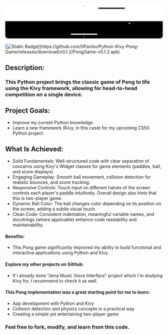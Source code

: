 <div align="center">

![banner](https://github.com/0Pavlov/Python-Kivy-Pong-Game/blob/master/sources/assets/banner.png)

</div>
 
[![Static Badge](https://img.shields.io/badge/DOWNLOAD-APK%20v0.1.2-white?style=for-the-badge&logo=android&logoColor=white&logoSize=auto&labelColor=black&link=**https://github.com/0Pavlov/Python-Kivy-Pong-Game/releases/download/v0.1.2/PongGame-v0.1.2.apk**)](https://github.com/0Pavlov/Python-Kivy-Pong-Game/releases/download/v0.1.2/PongGame-v0.1.2.apk)

## Description:

### This Python project brings the classic game of Pong to life using the Kivy framework, allowing for head-to-head competition on a single device. 

## Project Goals:

  - Improve my current Python knowledge.
  - Learn a new framework (Kivy, in this case) for my upcoming CS50 Python project.

## What Is Achieved:

  - Solid Fundamentals: Well-structured code with clear separation of concerns using Kivy's Widget classes for game elements (paddles, ball, and score displays).
  - Engaging Gameplay: Smooth ball movement, collision detection for realistic bounces, and score tracking.
  - Responsive Controls: Touch input on different halves of the screen controls each player's paddle intuitively. Overall design also hints that this is two-player game.
  - Dynamic Ball Color: The ball changes color depending on its position on the screen, adding a subtle visual touch.
  - Clean Code: Consistent indentation, meaningful variable names, and docstrings (where applicable) enhance code readability and maintainability.

#### Benefits:

  - This Pong game significantly improved my ability to build functional and interactive applications using Python and Kivy. 

#### Explore my other projects on GitHub:

  - If I already done "Jena Music Voice Interface" project which I'm studying Kivy for, I recommend to check it as well.


#### This Pong implementation was a great starting point for me to learn:

  - App development with Python and Kivy
  - Collision detection and physics concepts in a practical way
  - Creating a simple yet entertaining two-player game

### Feel free to fork, modify, and learn from this code.
